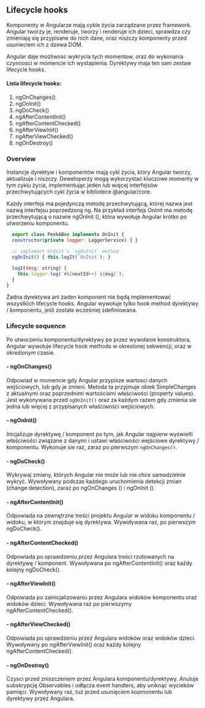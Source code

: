 ## Lifecycle hooks

Komponenty w Angularze mają cykle życia zarządzane przez framework. Angular tworzy je, renderuje, tworzy i renderuje ich dzieci, sprawdza 
czy zmieniają się przypisane do nich dane, oraz niszczy komponenty przed usunieciem  ich z dzewa DOM.

Angular daje mozliwosc wykrycia tych momentow, oraz do wykonania czynnosci w momencie ich wystapienia.
Dyrektywy maja ten sam zestaw lifecycle hooks.

#### Lista lifecycle hooks:
1. ngOnChanges()
2. ngOnInit()
3. ngDoCheck()
4. ngAfterContentInit()
5. ngAfterContentChecked()
6. ngAfterViewInit()
7. ngAfterViewChecked()
8. ngOnDestroy()

### Overview 
Instancje dyrektyw i komponentów mają cykl życia, który Angular tworzy, aktualizuje i niszczy. 
Deweloperzy mogą wykorzystać kluczowe momenty w tym cyklu życia, implementując jeden lub więcej interfejsów przechwytujących cykl życia w bibliotece @angular/core.

Każdy interfejs ma pojedynczą metodę przechwytującą, której nazwa jest nazwą interfejsu poprzedzoną ng. 
Na przykład interfejs OnInit ma metodę przechwytującą o nazwie ngOnInit (), która wywołuje Angular krótko po utworzeniu komponentu.

```js
  export class PeekABoo implements OnInit {
  constructor(private logger: LoggerService) { }

  // implement OnInit's `ngOnInit` method
  ngOnInit() { this.logIt(`OnInit`); }

  logIt(msg: string) {
    this.logger.log(`#${nextId++} ${msg}`);
  }
}
```

Żadna dyrektywa ani żaden komponent nie będą implementować wszystkich lifecycle hooks. Angular wywołuje tylko hook method dyrektywy / komponentu, jeśli została wcześniej zdefiniowana.

### Lifecycle sequence
Po utworzeniu komponentu/dyrektywy po przez wywołanie konstruktora, Angular wywołuje lifecycle hook methods w okreslonej sekwencji, oraz w określonym czasie.

#### - ngOnChanges()
Odpowiad w momencie gdy Angular przypisze wartosci danych wejściowych, lub gdy je zmieni. Metoda ta przyjmuje obiek SimpleChanges z aktualnymi oraz poprzednimi wartościami właściwości (property values).
Jest wykonywana przed `ngOnInit()` oraz za każdym razem gdy zmienia sie jedna lub więcej z przypisanych właściwości wejściowych.

#### - ngOnInit()
Inicjalizuje dyrektywę / komponent po tym, jak Angular najpierw wyświetli właściwości związane z danymi i ustawi właściwości wejściowe dyrektywy / komponentu.
Wykonuje sie raz, zaraz po pierwszym `ngOnChanges()`.

#### - ngDoCheck()
Wykrywaj zmiany, których Angular nie może lub nie chce samodzielnie wykryć. Wywoływany podczas każdego uruchomienia detekcji zmian (change detection), zaraz po ngOnChanges () i ngOnInit ().

#### - ngAfterContentInit()
Odpowiada na zewnętrzne treści projektu Angular w widoku komponentu / widoku, w którym znajduje się dyrektywa. Wywoływana raz, po pierwszym ngDoCheck().

#### - ngAfterContentChecked() 
Odpowiada po sprawdzeniu przez Angulara treści rzutowanych na dyrektywę / komponent.
Wywoływana po ngAfterContentInit() oraz każdy kolejny ngDoCheck().

#### - ngAfterViewInit()
Odpowiada po zainicjalizowaniu przez Angulara widoków komponentu oraz widoków dzieci.
Wywoływana raz po pierwszymy ngAfterContentChecked().

#### - ngAfterViewChecked() 
Odpowiada po sprawdzeniu przez Angulara widoków oraz widoków dzieci.
Wywoływany po ngAfterViewInit() oraz każdy kolejny ngAfterContentChecked().

#### - ngOnDestroy() 
Czysci przed zniszczeniem przez Angulara komponentu/dyrektywy. Anuluje subskrypcję Observables i odłącza event handlers, aby uniknąć wycieków pamięci.
Wywoływany raz, tuż przed usunięciem kopmonentu lub dyrektywy przez Angulara.
